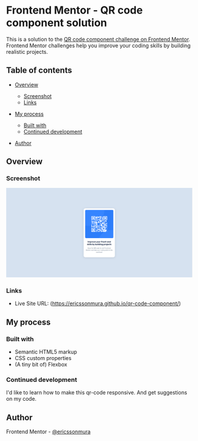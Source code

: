 # Frontend Mentor - QR code component solution

This is a solution to the [QR code component challenge on Frontend Mentor](https://www.frontendmentor.io/challenges/qr-code-component-iux_sIO_H). Frontend Mentor challenges help you improve your coding skills by building realistic projects. 

## Table of contents

- [Overview](#overview)
  - [Screenshot](#screenshot)
  - [Links](#links)
- [My process](#my-process)
  - [Built with](#built-with)
  - [Continued development](#continued-development)
  
- [Author](#author)


## Overview

### Screenshot

![](./screenshot.png)


### Links

- Live Site URL: (https://ericssonmura.github.io/qr-code-component/)

## My process

### Built with

- Semantic HTML5 markup
- CSS custom properties
- (A tiny bit of) Flexbox

### Continued development

I'd like to learn how to make this qr-code responsive. And get suggestions on my code.


## Author

Frontend Mentor - [@ericssonmura](https://www.frontendmentor.io/profile/ericssonmura)

